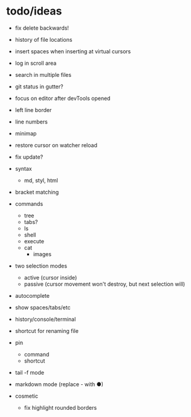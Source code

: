 # todo/ideas
    
- fix delete backwards!

- history of file locations

- insert spaces when inserting at virtual cursors

- log in scroll area

- search in multiple files

- git status in gutter?
    
- focus on editor after devTools opened
    
- left line border
- line numbers
- minimap

- restore cursor on watcher reload
- fix update?

- syntax
    - md, styl, html

- bracket matching

- commands
    - tree
    - tabs?
    - ls
    - shell
    - execute
    - cat
        - images

- two selection modes
    - active (cursor inside)
    - passive (cursor movement won't destroy, but next selection will)

- autocomplete
- show spaces/tabs/etc
- history/console/terminal
- shortcut for renaming file
- pin
     - command
     - shortcut
- tail -f mode
- markdown mode (replace - with ●)

- cosmetic
  - fix highlight rounded borders     